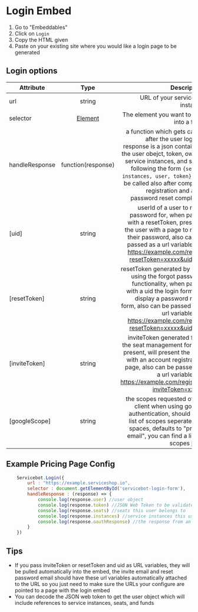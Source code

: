 # Login Embed

1. Go to "Embeddables"
1. Click on `Login`
1. Copy the HTML given
1. Paste on your existing site where you would like a login page to be generated

## Login  options

| Attribute        | Type           | Description  |
| ------------- |:-------------:| -----:|
| url      | string      |   URL of your servicebot instance |
| selector | [Element](https://developer.mozilla.org/en-US/docs/Web/API/Element)|  The element you want to turn into a form |
| handleResponse | function(response) | a function which gets called after the user logs in, response is a json containing the user obejct, token, owned service instances, and seats following the form `{seats, instances, user, token}`, will be called also after complete registration and after password reset completes |
| [uid] | string | userId of a user to reset password for, when paired with a resetToken, presents the user with a page to reset their password, also can be passed as a url variable like https://example.com/reset?resetToken=xxxxx&uid=12 |
| [resetToken] | string | resetToken generated by user using the forgot password functionality, when paired with a uid the login form will display a password reset form, also can be passed as a url variable like https://example.com/reset?resetToken=xxxxx&uid=12|
| [inviteToken] | string | inviteToken generated from the seat management form, if present, will present the user with an account registration page, also can be passed as a url variable like https://example.com/register?inviteToken=xxxxx|
| [googleScope] | string | the scopes requested of the client when using google authentication, should be a list of scopes seperated by spaces, defaults to "profile email", you can find a list of scopes [here](https://developers.google.com/identity/protocols/googlescopes)

## Example Pricing Page Config
```javascript
    Servicebot.Login({
        url : "https://example.serviceshop.io", 
        selector : document.getElementById('servicebot-login-form'),
        handleResponse : (response) => {
            console.log(response.user) //user object
            console.log(response.token) //JSON Web Token to be validated from your app, also contains user object encoded
            console.log(response.seats) //seats this user belongs to
            console.log(response.instances) //service instances this user owns
            console.log(response.oauthResponse) //the response from an oauthProvider used to login such as Google
        }
    })
```
## Tips
- If you pass inviteToken or resetToken and uid as URL variables, they will be pulled automatically into the embed, the invite email and reset password email should have these url variables automatically attached to the URL so you just need to make sure the URLs your configure are pointed to a page with the login embed
- You can decode the JSON web token to get the user object which will include references to service instances, seats, and funds
